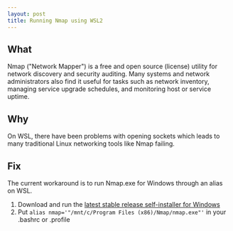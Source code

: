 ```yaml
---
layout: post
title: Running Nmap using WSL2
---
```


## What
Nmap ("Network Mapper") is a free and open source (license) utility for network discovery and security auditing. Many systems and network administrators also find it useful for tasks such as network inventory, managing service upgrade schedules, and monitoring host or service uptime.

## Why
On WSL, there have been problems with opening sockets which leads to many traditional Linux networking tools like Nmap failing.

## Fix
The current workaround is to run Nmap.exe for Windows through an alias on WSL. 

1. Download and run the [latest stable release self-installer for Windows](https://nmap.org/download.html)
2. Put `alias nmap='"/mnt/c/Program Files (x86)/Nmap/nmap.exe"'` in your .bashrc or .profile 

